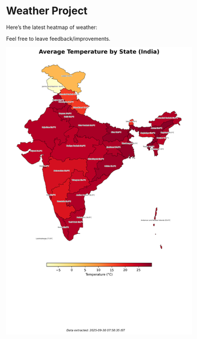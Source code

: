 # Weather Project

Here’s the latest heatmap of weather:

Feel free to leave feedback/improvements.

![India Heatmap](docs/assets/india_heatmap.png?v=DB3E75)

